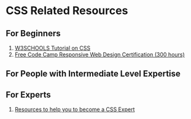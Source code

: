 # CSS Related Resources

## For Beginners

1.  [W3SCHOOLS Tutorial on CSS](https://www.w3schools.com/css/default.asp)
2.  [Free Code Camp Responsive Web Design Certification (300 hours)](https://learn.freecodecamp.org/)

## For People with Intermediate Level Expertise

## For Experts

1. [Resources to help you to become a CSS Expert](https://m.dotdev.co/148-resources-to-help-you-become-a-css-expert-ced300b173e7)
